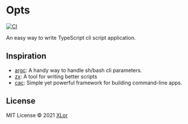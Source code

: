 # Opts

[![CI](https://github.com/yjl9903/Opts/actions/workflows/ci.yml/badge.svg)](https://github.com/yjl9903/Opts/actions/workflows/ci.yml)

An easy way to write TypeScript cli script application.

## Inspiration

+ [argc](https://github.com/sigoden/argc): A handy way to handle sh/bash cli parameters.
+ [zx](https://github.com/google/zx): A tool for writing better scripts
+ [cac](https://github.com/cacjs/cac): Simple yet powerful framework for building command-line apps.

## License

MIT License © 2021 [XLor](https://github.com/yjl9903)
